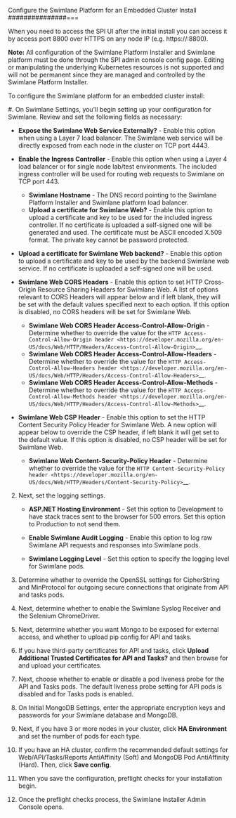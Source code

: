 Configure the Swimlane Platform for an Embedded Cluster Install
###############===

When you need to access the SPI UI after the initial install you can
access it by access port 8800 over HTTPS on any node IP (e.g.
https://:8800).

__Note:__ All configuration of the Swimlane Platform Installer and
Swimlane platform must be done through the SPI admin console config
page. Editing or manipulating the underlying Kubernetes resources is not
supported and will not be permanent since they are managed and
controlled by the Swimlane Platform Installer.

To configure the Swimlane platform for an embedded cluster install:

#. On Swimlane Settings, you'll begin setting up your configuration for
   Swimlane. Review and set the following fields as necessary:

-  __Expose the Swimlane Web Service Externally?__ - Enable this option
   when using a Layer 7 load balancer. The Swimlane web service will be
   directly exposed from each node in the cluster on TCP port 4443.
-  __Enable the Ingress Controller__ - Enable this option when using a
   Layer 4 load balancer or for single node lab/test environments. The
   included ingress controller will be used for routing web requests to
   Swimlane on TCP port 443.

   -  __Swimlane Hostname__ - The DNS record pointing to the Swimlane
      Platform Installer and Swimlane platform load balancer.
   -  __Upload a certificate for Swimlane Web?__ - Enable this option to
      upload a certificate and key to be used for the included ingress
      controller. If no certificate is uploaded a self-signed one will
      be generated and used. The certificate must be ASCII encoded X.509
      format. The private key cannot be password protected.

-  __Upload a certificate for Swimlane Web backend?__ - Enable this
   option to upload a certificate and key to be used by the backend
   Swimlane web service. If no certificate is uploaded a self-signed one
   will be used.
-  __Swimlane Web CORS Headers__ - Enable this option to set HTTP
   Cross-Origin Resource Sharing Headers for Swimlane Web. A list of
   options relevant to CORS Headers will appear below and if left blank,
   they will be set with the default values specified next to each
   option. If this option is disabled, no CORS headers will be set for
   Swimlane Web.

   -  __Swimlane Web CORS Header Access-Control-Allow-Origin__ -
      Determine whether to override the value for the `HTTP
      Access-Control-Allow-Origin
      header <https://developer.mozilla.org/en-US/docs/Web/HTTP/Headers/Access-Control-Allow-Origin>`__.
   -  __Swimlane Web CORS Header Access-Control-Allow-Headers__ -
      Determine whether to override the value for the `HTTP
      Access-Control-Allow-Headers
      header <https://developer.mozilla.org/en-US/docs/Web/HTTP/Headers/Access-Control-Allow-Headers>`__.
   -  __Swimlane Web CORS Header Access-Control-Allow-Methods__ -
      Determine whether to override the value for the `HTTP
      Access-Control-Allow-Methods
      header <https://developer.mozilla.org/en-US/docs/Web/HTTP/Headers/Access-Control-Allow-Methods>`__.

-  __Swimlane Web CSP Header__ - Enable this option to set the HTTP
   Content Security Policy Header for Swimlane Web. A new option will
   appear below to override the CSP header, if left blank it will get
   set to the default value. If this option is disabled, no CSP header
   will be set for Swimlane Web.

   -  __Swimlane Web Content-Security-Policy Header__ - Determine
      whether to override the value for the `HTTP
      Content-Security-Policy
      header <https://developer.mozilla.org/en-US/docs/Web/HTTP/Headers/Content-Security-Policy>`__.

2. Next, set the logging settings.

   -  __ASP.NET Hosting Environment__ - Set this option to Development
      to have stack traces sent to the browser for 500 errors. Set this
      option to Production to not send them.

   -  __Enable Swimlane Audit Logging__ - Enable this option to log raw
      Swimlane API requests and responses into Swimlane pods.

   -  __Swimlane Logging Level__ - Set this option to specify the
      logging level for Swimlane pods.

3. Determine whether to override the OpenSSL settings for CipherString
   and MinProtocol for outgoing secure connections that originate from
   API and tasks pods.

4. Next, determine whether to enable the Swimlane Syslog Receiver and
   the Selenium ChromeDriver.

5. Next, determine whether you want Mongo to be exposed for external
   access, and whether to upload pip config for API and tasks.

6. If you have third-party certificates for API and tasks, click
   __Upload Additional Trusted Certificates for API and Tasks?__ and
   then browse for and upload your certificates.

7. Next, choose whether to enable or disable a pod liveness probe for
   the API and Tasks pods. The default liveness probe setting for API
   pods is disabled and for Tasks pods is enabled.

8. On Initial MongoDB Settings, enter the appropriate encryption keys
   and passwords for your Swimlane database and MongoDB.

9. Next, if you have 3 or more nodes in your cluster, click __HA
   Environment__ and set the number of pods for each type.

10. If you have an HA cluster, confirm the recommended default settings
    for Web/API/Tasks/Reports AntiAffinity (Soft) and MongoDB Pod
    AntiAffinity (Hard). Then, click __Save config__.

11. When you save the configuration, preflight checks for your
    installation begin.

12. Once the preflight checks process, the Swimlane Installer Admin
    Console opens.
